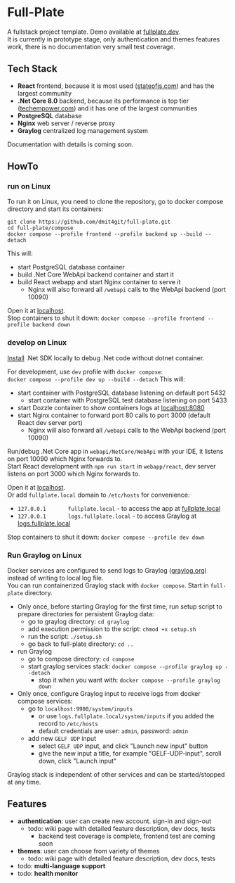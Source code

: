 # Full-Plate
A fullstack project template. 
Demo available at [fullplate.dev](https://fullplate.dev).  
It is currently in prototype stage, only authentication and themes features work, there is no documentation very small test coverage.

## Tech Stack
 * **React** frontend, because it is most used ([stateofjs.com](https://2022.stateofjs.com/en-US/libraries/front-end-frameworks/)) and has the largest community 
 * **.Net Core 8.0** backend, because its performance is top tier ([techempower.com](https://www.techempower.com/benchmarks/#section=data-r21)) and it has one of the largest communities
 * **PostgreSQL** database 
 * **Nginx** web server / reverse proxy
 * **Graylog** centralized log management system

Documentation with details is coming soon.

## HowTo
### run on Linux
To run it on Linux, you need to clone the repository, go to docker compose directory and start its containers:
```
git clone https://github.com/dmit4git/full-plate.git
cd full-plate/compose
docker compose --profile frontend --profile backend up --build --detach
```
This will:
 * start PostgreSQL database container
 * build .Net Core WebApi backend container and start it
 * build React webapp and start Nginx container to serve it
   * Nginx will also forward all `/webapi` calls to the WebApi backend (port 10090)
 
Open it at [localhost](http://localhost).  
Stop containers to shut it down: `docker compose --profile frontend --profile backend down`

### develop on Linux
[Install](https://learn.microsoft.com/en-us/dotnet/core/install/linux) .Net SDK locally to debug .Net code without dotnet container.

For development, use `dev` profile with `docker compose`:  
`docker compose --profile dev up --build --detach`
This will:
* start container with PostgreSQL database listening on default port 5432
  * start container with PostgreSQL test database listening on port 5433
* start Dozzle container to show containers logs at [localhost:8080](http://localhost:8080)
* start Nginx container to forward port 80 calls to port 3000 (default React dev server port)  
   * Nginx will also forward all `/webapi` calls to the WebApi backend (port 10090)

Run/debug .Net Core app in `webapi/NetCore/WebApi` with your IDE, it listens on port 10090 which Nginx forwards to.  
Start React development with `npm run start` in `webapp/react`, dev server listens on port 3000 which Nginx forwards to.  

Open it at [localhost](http://localhost).  
Or add `fullplate.local` domain to `/etc/hosts` for convenience:
 * `127.0.0.1       fullplate.local` - to access the app at [fullplate.local](http://fullplate.local)
 * `127.0.0.1       logs.fullplate.local` - to access Graylog at [logs.fullplate.local](http://logs.fullplate.local)

Stop containers to shut it down: `docker compose --profile dev down`

### Run Graylog on Linux
Docker services are configured to send logs to Graylog ([graylog.org](https://go2docs.graylog.org/5-0/what_is_graylog/what_is_graylog.htm)) instead of writing to local log file.  
You can run containerized Graylog stack with `docker compose`. Start in `full-plate` directory.
 * Only once, before starting Graylog for the first time, run setup script to prepare directories for persistent Graylog data:
   * go to graylog directory: `cd graylog`
   * add execution permission to the script: `chmod +x setup.sh`
   * run the script: `./setup.sh`
   * go back to full-plate directory: `cd ..`
 * run Graylog
   * go to compose directory: `cd compose`
   * start graylog services stack: `docker compose --profile graylog up --detach`
     * stop it when you want with: `docker compose --profile graylog down`
 * Only once, configure Graylog input to receive logs from docker compose services:
   * go to `localhost:9900/system/inputs`
     * or use `logs.fullplate.local/system/inputs` if you added the record to `/etc/hosts`
     * default credentials are user: `admin`, password: `admin`
   * add new `GELF UDP` input
     * select `GELF UDP` input, and click "Launch new input" button
     * give the new input a title, for example "GELF-UDP-input", scroll down, click "Launch input"

Graylog stack is independent of other services and can be started/stopped at any time.  

## Features
 * **authentication**: user can create new account. sign-in and sign-out
   * todo: wiki page with detailed feature description, dev docs, tests
     * backend test coverage is complete, frontend test are coming soon
 * **themes**: user can choose from variety of themes
   * todo: wiki page with detailed feature description, dev docs, tests
 * todo: **multi-language support**
 * todo: **health monitor**
